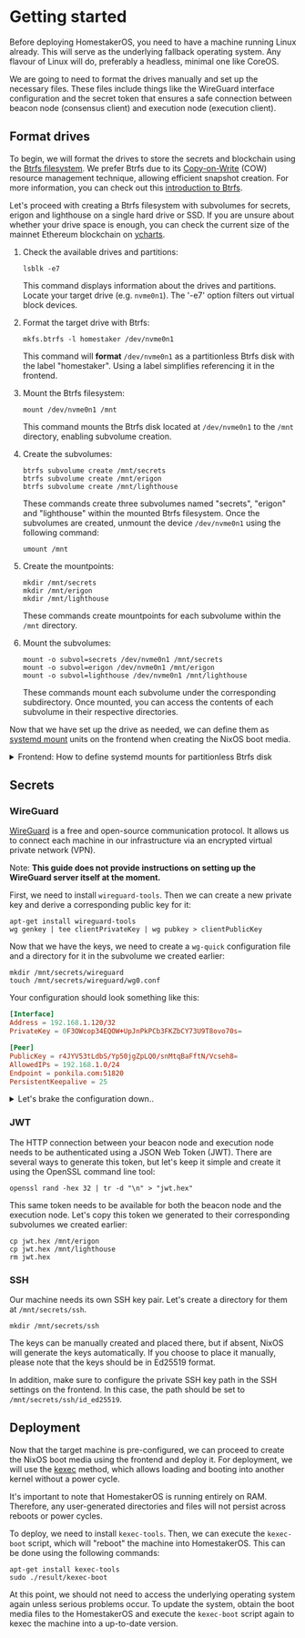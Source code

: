 # Getting started
Before deploying HomestakerOS, you need to have a machine running Linux already. This will serve as the underlying fallback operating system. Any flavour of Linux will do, preferably a headless, minimal one like CoreOS.

We are going to need to format the drives manually and set up the necessary files. These files include things like the WireGuard interface configuration and the secret token that ensures a safe connection between beacon node (consensus client) and execution node (execution client).

## Format drives
To begin, we will format the drives to store the secrets and blockchain using the [Btrfs filesystem](https://wiki.archlinux.org/title/btrfs). We prefer Btrfs due to its [Copy-on-Write](https://en.m.wikipedia.org/wiki/Copy-on-write) (COW) resource management technique, allowing efficient snapshot creation. For more information, you can check out this [introduction to Btrfs](https://itsfoss.com/btrfs/).

Let's proceed with creating a Btrfs filesystem with subvolumes for secrets, erigon and lighthouse on a single hard drive or SSD. If you are unsure about whether your drive space is enough, you can check the current size of the mainnet Ethereum blockchain on [ycharts](https://ycharts.com/indicators/ethereum_chain_full_sync_data_size).

1. Check the available drives and partitions:

    ```shell
    lsblk -e7
    ```

    This command displays information about the drives and partitions. Locate your target drive (e.g. `nvme0n1`). The '-e7' option filters out virtual block devices.

2. Format the target drive with Btrfs:

    ```shell
    mkfs.btrfs -l homestaker /dev/nvme0n1
    ```

    This command will **format** `/dev/nvme0n1` as a partitionless Btrfs disk with the label "homestaker". Using a label simplifies referencing it in the frontend.

3. Mount the Btrfs filesystem:

    ```shell
    mount /dev/nvme0n1 /mnt
    ```

    This command mounts the Btrfs disk located at `/dev/nvme0n1` to the `/mnt` directory, enabling subvolume creation.

4. Create the subvolumes:

    ```shell
    btrfs subvolume create /mnt/secrets
    btrfs subvolume create /mnt/erigon
    btrfs subvolume create /mnt/lighthouse
    ```

    These commands create three subvolumes named "secrets", "erigon" and "lighthouse" within the mounted Btrfs filesystem. Once the subvolumes are created, unmount the device `/dev/nvme0n1` using the following command:

    ```shell
    umount /mnt
    ```

5. Create the mountpoints:

    ```shell
    mkdir /mnt/secrets
    mkdir /mnt/erigon
    mkdir /mnt/lighthouse
    ```
    These commands create mountpoints for each subvolume within the `/mnt` directory.

6. Mount the subvolumes:

    ```shell
    mount -o subvol=secrets /dev/nvme0n1 /mnt/secrets
    mount -o subvol=erigon /dev/nvme0n1 /mnt/erigon
    mount -o subvol=lighthouse /dev/nvme0n1 /mnt/lighthouse
    ```
    These commands mount each subvolume under the corresponding subdirectory. Once mounted, you can access the contents of each subvolume in their respective directories.

Now that we have set up the drive as needed, we can define them as [systemd mount](https://www.freedesktop.org/software/systemd/man/systemd.mount.html) units on the frontend when creating the NixOS boot media. 

<details>

<summary> Frontend: How to define systemd mounts for partitionless Btrfs disk</summary>
&nbsp;

To reference the formatted drive, we simply use the label we set. In this case, we can refer to it with `/dev/disk/by-label/homestaker`. Please note that we also need to add `subvol=<subvolumeName>` to the mount options.

```conf
description = "Secrets";
what = "/dev/disk/by-label/homestaker";
where = "/mnt/secrets";
options = "noatime subvol=secrets";
type = "btrfs";
```
```conf
description = "Erigon";
what = "/dev/disk/by-label/homestaker";
where = "/mnt/erigon";
options = "noatime subvol=erigon";
type = "btrfs";
```
```conf
description = "Lighthouse";
what = "/dev/disk/by-label/homestaker";
where = "/mnt/lighthouse";
options = "noatime subvol=lighthouse";
type = "btrfs";
```
</details>

## Secrets

### WireGuard 
[WireGuard](https://www.wireguard.com) is a free and open-source communication protocol. It allows us to connect each machine in our infrastructure via an encrypted virtual private network (VPN). 

Note: __This guide does not provide instructions on setting up the WireGuard server itself at the moment.__

First, we need to install `wireguard-tools`. Then we can create a new private key and derive a corresponding public key for it:

```shell
apt-get install wireguard-tools
wg genkey | tee clientPrivateKey | wg pubkey > clientPublicKey
```

Now that we have the keys, we need to create a `wg-quick` configuration file and a directory for it in the subvolume we created earlier:

```shell
mkdir /mnt/secrets/wireguard
touch /mnt/secrets/wireguard/wg0.conf
```

Your configuration should look something like this:

```conf
[Interface]
Address = 192.168.1.120/32
PrivateKey = 0F3OWcop34EQOW+UpJnPkPCb3FKZbCY73U9T8ovo70s=

[Peer]
PublicKey = r4JYV53tLdbS/Yp50jgZpLQ0/snMtqBaFftN/Vcseh8=
AllowedIPs = 192.168.1.0/24
Endpoint = ponkila.com:51820
PersistentKeepalive = 25
```

<details>

<summary>Let's brake the configuration down..</summary>

#### [Interface]

- **Address** = `<serverIP>/32`: This is the IP address of the WireGuard server. This is the IP address assigned to the server in the VPN network.
- **PrivateKey** = `<clientPrivateKey>`: This is the private key we just generated for the WireGuard client. This key is used to authenticate the client.

#### [Peer]

- **PublicKey** = `<serverPublicKey>`: This is the public key of the WireGuard tunnel. This key is used to authenticate the tunnel.
- **AllowedIPs** = `<AllowedIPs>`: This field specifies the IP addresses or IP ranges that are allowed to be accessed through the WireGuard tunnel.
- **Endpoint** = `<serverEndpoint>:51820`: This is the IP address or hostname of the WireGuard server endpoint. The 51820 is the default WireGuard port.
- **PersistentKeepalive** = 25: This option ensures that the connection stays active by sending a keepalive signal every 25 seconds.

For more information: https://man7.org/linux/man-pages/man8/wg.8.html

</details>

### JWT
The HTTP connection between your beacon node and execution node needs to be authenticated using a JSON Web Token (JWT). There are several ways to generate this token, but let's keep it simple and create it using the OpenSSL command line tool:

```shell
openssl rand -hex 32 | tr -d "\n" > "jwt.hex"
```

This same token needs to be available for both the beacon node and the execution node. Let's copy this token we generated to their corresponding subvolumes we created earlier:

```shell
cp jwt.hex /mnt/erigon
cp jwt.hex /mnt/lighthouse
rm jwt.hex
```

### SSH
Our machine needs its own SSH key pair. Let's create a directory for them at `/mnt/secrets/ssh`.

```shell
mkdir /mnt/secrets/ssh
```

The keys can be manually created and placed there, but if absent, NixOS will generate the keys automatically. If you choose to place it manually, please note that the keys should be in Ed25519 format.

In addition, make sure to configure the private SSH key path in the SSH settings on the frontend. In this case, the path should be set to `/mnt/secrets/ssh/id_ed25519`.

## Deployment

Now that the target machine is pre-configured, we can proceed to create the NixOS boot media using the frontend and deploy it. For deployment, we will use the [kexec](https://wiki.archlinux.org/title/kexec) method, which allows loading and booting into another kernel without a power cycle.

It's important to note that HomestakerOS is running entirely on RAM. Therefore, any user-generated directories and files will not persist across reboots or power cycles.

To deploy, we need to install `kexec-tools`. Then, we can execute the `kexec-boot` script, which will "reboot" the machine into HomestakerOS. This can be done using the following commands:

```shell
apt-get install kexec-tools
sudo ./result/kexec-boot
```

At this point, we should not need to access the underlying operating system again unless serious problems occur. To update the system, obtain the boot media files to the HomestakerOS and execute the `kexec-boot` script again to kexec the machine into a up-to-date version.
